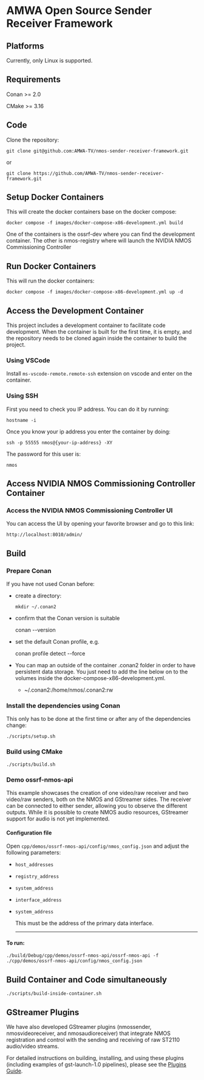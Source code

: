 # AMWA Open Source Sender Receiver Framework

## Platforms

Currently, only Linux is supported.

## Requirements

Conan >= 2.0

CMake >= 3.16

## Code

Clone the repository:

`git clone git@github.com:AMWA-TV/nmos-sender-receiver-framework.git`

or

`git clone https://github.com/AMWA-TV/nmos-sender-receiver-framework.git`

## Setup Docker Containers

This will create the docker containers base on the docker compose:

    docker compose -f images/docker-compose-x86-development.yml build

One of the containers is the ossrf-dev where you can find the development container.
The other is nmos-registry where will launch the NVIDIA NMOS Commissioning Controller

## Run Docker Containers

This will run the docker containers:

    docker compose -f images/docker-compose-x86-development.yml up -d

## Access the Development Container

This project includes a development container to facilitate code development. When the container is built for the first time, it is empty, and the repository needs to be cloned again inside the container to build the project.

### Using VSCode

Install `ms-vscode-remote.remote-ssh` extension on vscode and enter on the container.

### Using SSH

First you need to check you IP address. You can do it by running:

    hostname -i

Once you know your ip address you enter the container by doing:

    ssh -p 55555 nmos@{your-ip-address} -XY

The password for this user is:

    nmos

## Access NVIDIA NMOS Commissioning Controller Container

### Access the NVIDIA NMOS Commissioning Controller UI

You can access the UI by opening your favorite browser and go to this link:

    http://localhost:8010/admin/

## Build

### Prepare Conan

If you have not used Conan before:

- create a directory:

  `mkdir ~/.conan2`

- confirm that the Conan version is suitable

  conan --version

- set the default Conan profile, e.g.

  conan profile detect --force

- You can map an outside of the container .conan2 folder in order to have persistent data storage. You just need to add the line below on to the volumes inside the docker-compose-x86-development.yml.

  - ~/.conan2:/home/nmos/.conan2:rw

### Install the dependencies using Conan

This only has to be done at the first time or after any of the dependencies change:

    ./scripts/setup.sh

### Build using CMake

    ./scripts/build.sh

### Demo ossrf-nmos-api

This example showcases the creation of one video/raw receiver and two video/raw senders, both on the NMOS and GStreamer sides. The receiver can be connected to either sender, allowing you to observe the different outputs.
While it is possible to create NMOS audio resources, GStreamer support for audio is not yet implemented.

#### Configuration file

Open `cpp/demos/ossrf-nmos-api/config/nmos_config.json` and adjust the following parameters:

- `host_addresses`
- `registry_address`
- `system_address`
- `interface_address`
- `system_address`

  This must be the address of the primary data interface.

  ***

#### To run:

`./build/Debug/cpp/demos/ossrf-nmos-api/ossrf-nmos-api -f ./cpp/demos/ossrf-nmos-api/config/nmos_config.json`

## Build Container and Code simultaneously

    ./scripts/build-inside-container.sh

## GStreamer Plugins

We have also developed GStreamer plugins (nmossender, nmosvideoreceiver, and nmosaudioreceiver) that integrate NMOS registration and control with the sending and receiving of raw ST2110 audio/video streams.

For detailed instructions on building, installing, and using these plugins (including examples of gst-launch-1.0 pipelines), please see the [Plugins Guide](/cpp/libs/gst_nmos_plugins/).
